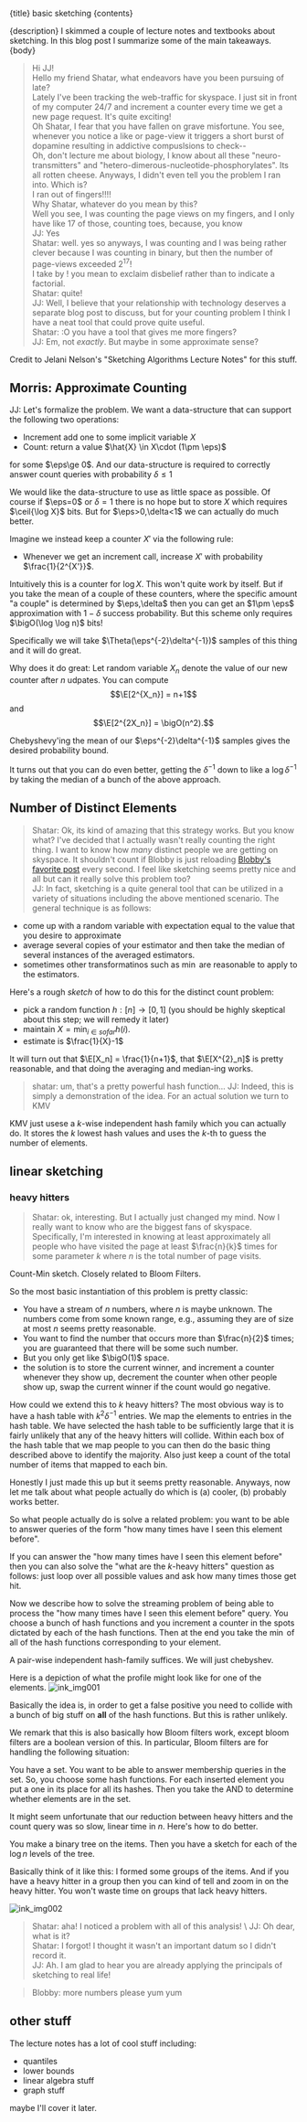 {title}
basic sketching
{contents}

{description}
I skimmed a couple of lecture notes and textbooks about
sketching. In this blog post I summarize some of the main
takeaways.
{body}

> Hi JJ!\
> Hello my friend Shatar, what endeavors have you been pursuing of
late?\
> Lately I've been tracking the web-traffic for skyspace. I just
sit in front of my computer 24/7 and increment a counter every
time we get a new page request. It's quite exciting!\
> Oh Shatar, I fear that you have fallen on grave misfortune. You
see, whenever you notice a like or page-view it triggers a
short burst of dopamine resulting in addictive compuslsions to
check--\
> Oh, don't lecture me about biology, I know about all these
"neuro-transmitters" and
"hetero-dimerous-nucleotide-phosphorylates". Its all rotten
cheese. Anyways, I didn't even tell you the problem I ran into.
> Which is?\
> I ran out of fingers!!!!\
> Why Shatar, whatever do you mean by this?\
> Well you see, I was counting the page views on my fingers, and
I only have like 17 of those, counting toes, because, you
know\
> JJ: Yes\
> Shatar: well. yes so anyways, I was counting and I was being
rather clever because I was counting in binary, but then the
number of page-views exceeded $2^{17}$!\
> I take by $!$ you mean to exclaim disbelief rather than to
indicate a factorial.\
> Shatar: quite!\
> JJ: Well, I believe that your relationship with technology
deserves a separate blog post to discuss, but for your counting
problem I think I have a neat tool that could prove quite useful. \
> Shatar: :O you have a tool that gives me more fingers?\
> JJ: Em, not *exactly*. But maybe in some approximate sense?

Credit to Jelani Nelson's "Sketching Algorithms Lecture Notes"
for this stuff.

<cat>

## Morris: Approximate Counting

JJ: 
Let's formalize the problem. We want a data-structure that can
support the following two operations:

- Increment add one to some implicit variable $X$
- Count: return a value $\hat{X} \in X\cdot (1\pm \eps)$

for some $\eps\ge 0$. And our data-structure is required to
correctly answer count queries with probability $\delta \le 1$

We would like the data-structure to use as little space as
possible. 
Of course if $\eps=0$ or $\delta=1$ there is no hope but to store  $X$
which requires $\ceil{\log X}$ bits. 
But for $\eps>0,\delta<1$ we can actually do much better. 

Imagine we instead keep a counter $X'$ via the following rule:

- Whenever we get an increment call, increase $X'$ with
    probability $\frac{1}{2^{X'}}$.

Intuitively this is a counter for $\log X$. 
This won't quite work by itself. But if you take the mean of a
couple of these counters, where the specific amount "a couple" is
determined by $\eps,\delta$ then you can get an $1\pm \eps$
approximation with $1-\delta$ success probability. But this
scheme only requires  $\bigO(\log \log n)$ bits!

Specifically we will take $\Theta(\eps^{-2}\delta^{-1})$ samples
of this thing and it will do great. 

Why does it do great: 
Let random variable $X_n$ denote the value of our new counter
after $n$ udpates. 
You can compute 
$$\E[2^{X_n}] = n+1$$
and 
$$\E[2^{2X_n}] = \bigO(n^2).$$

Chebyshevy'ing the mean of our $\eps^{-2}\delta^{-1}$ samples
gives the desired probability bound. 

It turns out that you can do even better, getting the $\delta^{-1}$
down to like a  $\log \delta^{-1}$ by taking the median of a
bunch of the above approach.

<rat> 

## Number of Distinct Elements

> Shatar: Ok, its kind of amazing that this strategy works. But you know what? I've decided that I actually wasn't really counting the right thing. I want to know how *many* distinct people we are getting on skyspace. It shouldn't count if Blobby is just reloading [Blobby's favorite post](https://awestover.github.io/skyspace/posts/number-theory/05-29-23.html) every second. I feel like sketching seems pretty nice and all but can it really solve this problem too?\
> JJ: In fact, sketching is a quite general tool that can be
utilized in a variety of situations including the above mentioned scenario.
The general technique is as follows:

- come up with a random variable with expectation equal to the
    value that you desire to approximate
- average several copies of your estimator and then take the median of several instances of the averaged estimators.
- sometimes other transformatinos such as $\min$ are reasonable to apply to the estimators.

Here's a rough *sketch* of how to do this for the distinct count
problem:

- pick a random function $h:[n] \to [0,1]$ (you should be highly
    skeptical about this step; we will remedy it later) 
- maintain $X = \min_{i\in sofar} h(i)$.
- estimate is $\frac{1}{X}-1$

It will turn out that $\E[X_n] = \frac{1}{n+1}$, that $\E[X^{2}_n]$
is pretty reasonable, and that doing the averaging and median-ing
works.

> shatar: um, that's a pretty powerful hash function...
> JJ: Indeed, this is simply a demonstration of the idea. For an
actual solution we turn to KMV

KMV just usese a $k$-wise independent hash family which you can
actually do. It stores the $k$ lowest hash values and uses the
$k$-th to guess the number of elements. 

## linear sketching

### heavy hitters

> Shatar: ok, interesting. But I actually just changed my mind.
Now I really want to know who are the biggest fans of skyspace.
Specifically, I'm interested in knowing at least approximately
all people who have visited the page at least $\frac{n}{k}$ times
for some parameter $k$ where $n$ is the total number of page
visits. 

Count-Min sketch. Closely related to Bloom Filters.

So the most basic instantiation of this problem is pretty
classic:

- You have a stream of $n$ numbers, where $n$ is maybe unknown.
    The numbers come from some known range, e.g., assuming they
    are of size at most $n$ seems pretty reasonable.
- You want to find the number that occurs more than $\frac{n}{2}$ times; you are guaranteed that there will be some such number. 
- But you only get like $\bigO(1)$ space. 
- the solution is to store the current winner, and increment a
    counter whenever they show up, decrement the counter when
    other people show up, swap the current winner if the count
    would go negative.

How could we extend this to $k$ heavy hitters?
The most obvious way is to have a hash table with
$k^{2}\delta^{-1}$ entries. 
We map the elements to entries in the hash table. 
We have selected the hash table to be sufficiently large that it
is fairly unlikely that any of the heavy hitters will collide. 
Within each box of the hash table that we map people to you can
then do the basic thing described above to identify the majority. Also just keep a count of the total number of items that mapped to each bin. 

Honestly I just made this up but it seems pretty reasonable. 
Anyways, now let me talk about what people actually do  which is
(a) cooler, (b) probably works better. 

So what people actually do is solve a related problem:
you want to be able to answer queries of the form "how many times
have I seen this element before".

If you can answer the "how many times have I seen this element
before" then you can also solve the "what are the $k$-heavy
hitters" question as follows:
just loop over all possible values and ask how many times those
get hit. 

Now we describe how to solve the streaming problem of being able
to process the "how many times have I seen this element before"
query.
You choose a bunch of hash functions and you increment a counter
in the spots dictated by each of the hash functions.
Then at the end you take the $\min$ of all of the hash functions
corresponding to your element.

A pair-wise independent hash-family suffices. We will just
chebyshev.

Here is a depiction of what the profile might look like for one
of the elements. 
![ink_img001](images/ink_img001.png)

Basically the idea is, in order to get a false positive you need
to collide with a bunch of big stuff on **all** of the hash functions. 
But this is rather unlikely. 

We remark that this is also basically how Bloom filters work,
except bloom filters are a boolean version of this. 
In particular, Bloom filters are for handling the following
situation:

You have a set. You want to be able to answer membership queries
in the set. 
So, you choose some hash functions. For each inserted element you
put a one in its place for all its hashes. Then you take the AND
to determine whether elements are in the set. 

It might seem unfortunate that our reduction between heavy
hitters and the count query was so slow, linear time in $n$.
Here's how to do better. 

You make a binary tree on the items. Then you have a sketch for
each of the $\log n$ levels of the tree. 

Basically think of it like this: I formed some groups of the
items. And if you have a heavy hitter in a group then you can
kind of tell and zoom in on the heavy hitter. You won't waste
time on groups that lack heavy hitters. 

![ink_img002](images/ink_img002.png)

> Shatar: aha! I noticed a problem with all of this analysis! \ 
> JJ: Oh dear, what is it?\
> Shatar: I forgot! I thought it wasn't an important datum so I
didn't record it. \
> JJ: Ah. I am glad to hear you are already applying the
principals of sketching to real life!

<blob>

> Blobby: more numbers please yum yum

## other stuff

The lecture notes has a lot of cool stuff including:

- quantiles
- lower bounds
- linear algebra stuff
- graph stuff

maybe I'll cover it later.

